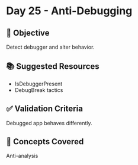 # Day 25 - Anti-Debugging

## 🎯 Objective
Detect debugger and alter behavior.

## 📚 Suggested Resources
- IsDebuggerPresent
- DebugBreak tactics

## ✅ Validation Criteria
Debugged app behaves differently.

## 🧠 Concepts Covered
Anti-analysis
